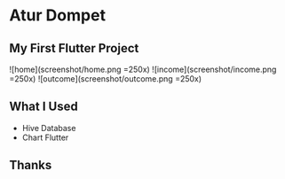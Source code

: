 # Atur Dompet

## My First Flutter Project

![home](screenshot/home.png =250x) ![income](screenshot/income.png =250x) ![outcome](screenshot/outcome.png =250x)

## What I Used

* Hive Database
* Chart Flutter

## Thanks
